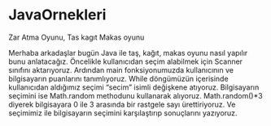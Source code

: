 # JavaOrnekleri
Zar Atma Oyunu, Tas kagıt Makas oyunu


Merhaba arkadaşlar bugün Java ile taş, kağıt, makas oyunu nasıl yapılır bunu anlatacağız. Öncelikle kullanıcıdan seçim alabilmek için Scanner sınıfını aktarıyoruz. Ardından main fonksiyonumuzda kullanıcının ve bilgisayarın puanlarını tanımlıyoruz. While döngümüzün içerisinde kullanıcıdan aldığımız seçimi “secim” isimli değişkene atıyoruz. Bilgisayarın seçimini ise Math.random methodunu kullanarak alıyoruz. Math.random()*3 diyerek bilgisayara 0 ile 3 arasında bir rastgele sayı ürettiriyoruz. Ve seçimimiz ile bilgisayarın seçimini karşılaştırıp sonuçlarını yazıyoruz.
